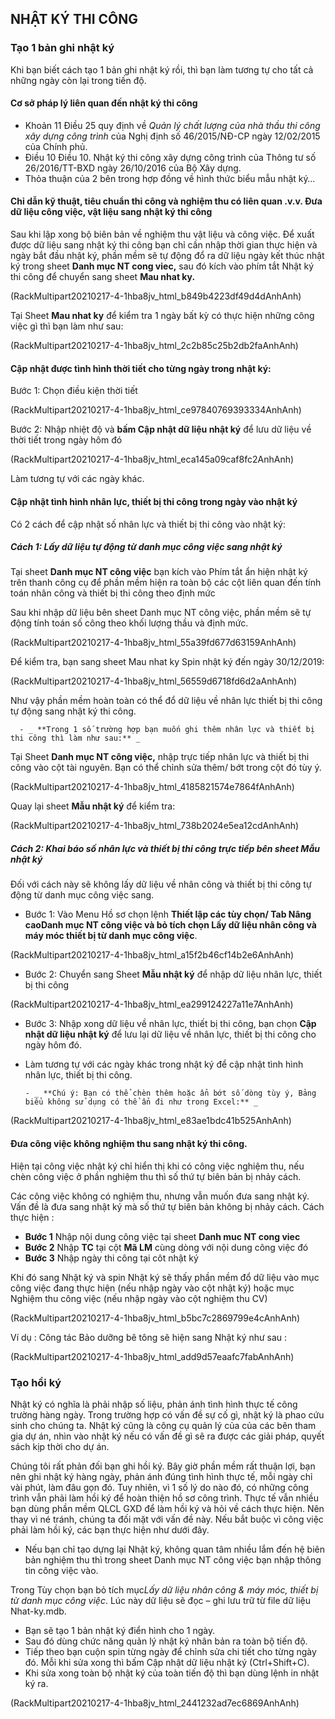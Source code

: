 ## NHẬT KÝ THI CÔNG

### Tạo 1 bản ghi nhật ký

Khi bạn biết cách tạo 1 bản ghi nhật ký rồi, thì bạn làm tương tự cho tất cả những ngày còn lại trong tiến độ.

#### Cơ sở pháp lý liên quan đến nhật ký thi công

- Khoản 11 Điều 25 quy định về _Quản lý chất lượng của nhà thầu thi công xây dựng công trình_ của Nghị định số 46/2015/NĐ-CP ngày 12/02/2015 của Chính phủ.
- Điều 10 Điều 10. Nhật ký thi công xây dựng công trình của Thông tư số 26/2016/TT-BXD ngày 26/10/2016 của Bộ Xây dựng.
- Thỏa thuận của 2 bên trong hợp đồng về hình thức biểu mẫu nhật ký…

#### Chỉ dẫn kỹ thuật, tiêu chuẩn thi công và nghiệm thu có liên quan .v.v. Đưa dữ liệu công việc, vật liệu sang nhật ký thi công

Sau khi lập xong bộ biên bản về nghiệm thu vật liệu và công việc. Để xuất được dữ liệu sang nhật ký thi công bạn chỉ cần nhập thời gian thực hiện và ngày bắt đầu nhật ký, phần mềm sẽ tự động đổ ra dữ liệu ngày kết thúc nhật ký trong sheet **Danh mục NT cong viec,** sau đó kích vào phím tắt Nhật ký thi công để chuyển sang sheet **Mau nhat ky.**

(RackMultipart20210217-4-1hba8jv_html_b849b4223df49d4dAnhAnh)

Tại Sheet **Mau nhat ky** để kiểm tra 1 ngày bất kỳ có thực hiện những công việc gì thì bạn làm như sau:

(RackMultipart20210217-4-1hba8jv_html_2c2b85c25b2db2faAnhAnh)

#### Cập nhật được tình hình thời tiết cho từng ngày trong nhật ký:

Bước 1: Chọn điều kiện thời tiết

(RackMultipart20210217-4-1hba8jv_html_ce97840769393334AnhAnh)

Bước 2: Nhập nhiệt độ và **bấm Cập nhật dữ liệu nhật ký** để lưu dữ liệu về thời tiết trong ngày hôm đó

(RackMultipart20210217-4-1hba8jv_html_eca145a09caf8fc2AnhAnh)

Làm tương tự với các ngày khác.

#### Cập nhật tình hình nhân lực, thiết bị thi công trong ngày vào nhật ký

Có 2 cách để cập nhật số nhân lực và thiết bị thi công vào nhật ký:

##### Cách 1: Lấy dữ liệu tự động từ danh mục công việc sang nhật ký

Tại sheet **Danh mục NT công việc** bạn kích vào Phím tắt ẩn hiện nhật ký trên thanh công cụ để phần mềm hiện ra toàn bộ các cột liên quan đến tính toán nhân công và thiết bị thi công theo định mức

Sau khi nhập dữ liệu bên sheet Danh mục NT công việc, phần mềm sẽ tự động tính toán số công theo khối lượng thầu và định mức.

(RackMultipart20210217-4-1hba8jv_html_55a39fd677d63159AnhAnh)

Để kiểm tra, bạn sang sheet Mau nhat ky Spin nhật ký đến ngày 30/12/2019:

(RackMultipart20210217-4-1hba8jv_html_56559d6718fd6d2aAnhAnh)

Như vậy phần mềm hoàn toàn có thể đổ dữ liệu về nhân lực thiết bị thi công tự động sang nhật ký thi công.

      - _ **Trong 1 số trường hợp bạn muốn ghi thêm nhân lực và thiết bị thi công thì làm như sau:** _

Tại Sheet **Danh mục NT công việc,** nhập trực tiếp nhân lực và thiết bị thi công vào cột tài nguyên. Bạn có thể chỉnh sửa thêm/ bớt trong cột đó tùy ý.

(RackMultipart20210217-4-1hba8jv_html_4185821574e7864fAnhAnh)

Quay lại sheet **Mẫu nhật ký** để kiểm tra:

(RackMultipart20210217-4-1hba8jv_html_738b2024e5ea12cdAnhAnh)

##### Cách 2: Khai báo số nhân lực và thiết bị thi công trực tiếp bên sheet Mẫu nhật ký

Đối với cách này sẽ không lấy dữ liệu về nhân công và thiết bị thi công tự động từ danh mục công việc sang.

- Bước 1: Vào Menu Hồ sơ chọn lệnh **Thiết lập các tùy chọn/ Tab Nâng caoDanh mục NT công việc **và bỏ tích chọn** Lấy dữ liệu nhân công và máy móc thiết bị từ danh mục công việc**.

(RackMultipart20210217-4-1hba8jv_html_a15f2b46cf14b2e6AnhAnh)

- Bước 2: Chuyển sang Sheet **Mẫu nhật ký** để nhập dữ liệu nhân lực, thiết bị thi công

(RackMultipart20210217-4-1hba8jv_html_ea299124227a11e7AnhAnh)

- Bước 3: Nhập xong dữ liệu về nhân lực, thiết bị thi công, bạn chọn **Cập nhật dữ liệu nhật ký** để lưu lại dữ liệu về nhân lực, thiết bị thi công cho ngày hôm đó.
- Làm tương tự với các ngày khác trong nhật ký để cập nhật tình hình nhân lực, thiết bị thi công.

      - _ **Chú ý: Bạn có thể chèn thêm hoặc ẩn bớt số dòng tùy ý, Bảng biểu không sử dụng có thể ẩn đi như trong Excel:** _

(RackMultipart20210217-4-1hba8jv_html_e83ae1bdc41b525AnhAnh)

#### Đưa công việc không nghiệm thu sang nhật ký thi công.

Hiện tại công việc nhật ký chỉ hiển thị khi có công việc nghiệm thu, nếu chèn công việc ở phần nghiệm thu thì số thứ tự biên bản bị nhảy cách.

Các công việc không có nghiệm thu, nhưng vẫn muốn đưa sang nhật ký. Vấn đề là đưa sang nhật ký mà số thứ tự biên bản không bị nhảy cách. Cách thực hiện :

- **Bước 1** Nhập nội dung công việc tại sheet **Danh muc NT cong viec**
- **Bước 2** Nhập **TC** tại cột **Mã LM** cùng dòng với nội dung công việc đó
- **Bước 3** Nhập ngày thi công tại côt nhật ký

Khi đó sang Nhật ký và spin Nhật ký sẽ thấy phần mềm đổ dữ liệu vào mục công việc đang thực hiện (nếu nhập ngày vào cột nhật ký) hoặc mục Nghiệm thu công việc (nếu nhập ngày vào cột nghiệm thu CV)

(RackMultipart20210217-4-1hba8jv_html_b5bc7c2869799e4cAnhAnh)

Ví dụ : Công tác Bảo dưỡng bê tông sẽ hiện sang Nhật ký như sau :

(RackMultipart20210217-4-1hba8jv_html_add9d57eaafc7fabAnhAnh)

### Tạo hồi ký

Nhật ký có nghĩa là phải nhập số liệu, phản ánh tình hình thực tế công trường hàng ngày. Trong trường hợp có vấn đề sự cố gì, nhật ký là phao cứu sinh cho chúng ta. Nhật ký cũng là công cụ quản lý của của các bên tham gia dự án, nhìn vào nhật ký nếu có vấn đề gì sẽ ra được các giải pháp, quyết sách kịp thời cho dự án.

Chúng tôi rất phản đối bạn ghi hồi ký. Bây giờ phần mềm rất thuận lợi, bạn nên ghi nhật ký hàng ngày, phản ánh đúng tình hình thực tế, mỗi ngày chỉ vài phút, làm đâu gọn đó. Tuy nhiên, vì 1 số lý do nào đó, có những công trình vẫn phải làm hồi ký để hoàn thiện hồ sơ công trình. Thực tế vẫn nhiều bạn dùng phần mềm QLCL GXD để làm hồi ký và hỏi về cách thực hiện. Nên thay vì né tránh, chúng ta đối mặt với vấn đề này. Nếu bắt buộc vì công việc phải làm hồi ký, các bạn thực hiện như dưới đây.

- Nếu bạn chỉ tạo dựng lại Nhật ký, không quan tâm nhiều lắm đến hệ biên bản nghiệm thu thì trong sheet Danh mục NT công việc bạn nhập thông tin công việc vào.

Trong Tùy chọn bạn bỏ tích mục*Lấy dữ liệu nhân công &amp; máy móc, thiết bị từ danh mục công việc*. Lúc này dữ liệu sẽ đọc – ghi lưu trữ từ file dữ liệu Nhat-ky.mdb.

- Bạn sẽ tạo 1 bản nhật ký điển hình cho 1 ngày.
- Sau đó dùng chức năng quản lý nhật ký nhân bản ra toàn bộ tiến độ.
- Tiếp theo bạn cuộn spin từng ngày để chỉnh sửa chi tiết cho từng ngày đó. Mỗi khi sửa xong thì bấm Cập nhật dữ liệu nhật ký (Ctrl+Shift+C).
- Khi sửa xong toàn bộ nhật ký của toàn tiến độ thì bạn dùng lệnh in nhật ký ra.

(RackMultipart20210217-4-1hba8jv_html_2441232ad7ec6869AnhAnh)
